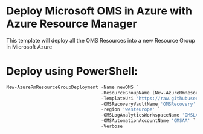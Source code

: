 # Deploy Microsoft OMS in Azure with Azure Resource Manager
This template will deploy all the OMS Resources into a new Resource Group in Microsoft Azure

# Deploy using PowerShell:
````powershell
New-AzureRmResourceGroupDeployment -Name newOMS `
                                   -ResourceGroupName (New-AzureRmResourceGroup -Name OMS -Location 'westeurope').ResourceGroupName `
                                   -TemplateUri 'https://raw.githubusercontent.com/krnese/AzureDeploy/master/OMS/MSOMS/azuredeploy.json' `
                                   -OMSRecoveryVaultName 'OMSRecovery' `
                                   -region 'westeurope' `
                                   -OMSLogAnalyticsWorkspaceName 'OMSLA' `
                                   -OMSAutomationAccountName 'OMSAA' `
                                   -Verbose
````                                   
